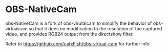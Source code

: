 # OBS-NativeCam
obs-NativeCam is a fork of obs-virutalcam to simplify the behavior of obs-virtualcam so that it does no modification to the resolution of the captured video, and provides RGB24 output from the directshow filter.

Refer to https://github.com/catxFish/obs-virtual-cam for further info
